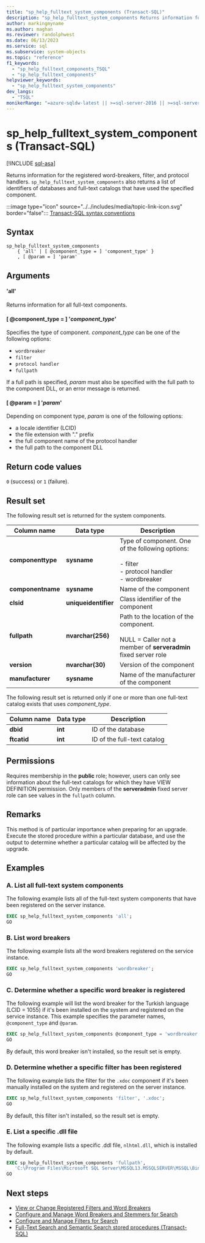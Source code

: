 ```yaml
---
title: "sp_help_fulltext_system_components (Transact-SQL)"
description: "sp_help_fulltext_system_components Returns information for the registered word-breakers, filter, and protocol handlers."
author: markingmyname
ms.author: maghan
ms.reviewer: randolphwest
ms.date: 06/13/2023
ms.service: sql
ms.subservice: system-objects
ms.topic: "reference"
f1_keywords:
  - "sp_help_fulltext_components_TSQL"
  - "sp_help_fulltext_components"
helpviewer_keywords:
  - "sp_help_fulltext_system_components"
dev_langs:
  - "TSQL"
monikerRange: "=azure-sqldw-latest || >=sql-server-2016 || >=sql-server-linux-2017 || =azuresqldb-mi-current"
---
```

# sp_help_fulltext_system_components (Transact-SQL)

[!INCLUDE [sql-asa](../../includes/applies-to-version/sql-asa.md)]

Returns information for the registered word-breakers, filter, and protocol handlers. `sp_help_fulltext_system_components` also returns a list of identifiers of databases and full-text catalogs that have used the specified component.

:::image type="icon" source="../../includes/media/topic-link-icon.svg" border="false"::: [Transact-SQL syntax conventions](../../t-sql/language-elements/transact-sql-syntax-conventions-transact-sql.md)

## Syntax

```syntaxsql
sp_help_fulltext_system_components
    { 'all' | [ @component_type = ] 'component_type' }
    , [ @param = ] 'param'
```

## Arguments

#### 'all'

Returns information for all full-text components.

#### [ @component_type = ] '*component_type*'

Specifies the type of component. *component_type* can be one of the following options:

- `wordbreaker`
- `filter`
- `protocol handler`
- `fullpath`

If a full path is specified, *param* must also be specified with the full path to the component DLL, or an error message is returned.

#### [ @param = ] '*param*'

Depending on component type, *param* is one of the following options:

- a locale identifier (LCID)
- the file extension with "." prefix
- the full component name of the protocol handler
- the full path to the component DLL

## Return code values

`0` (success) or `1` (failure).

## Result set

The following result set is returned for the system components.

| Column name | Data type | Description |
| --- | --- | --- |
| **componenttype** | **sysname** | Type of component. One of the following options:<br /><br />- filter<br />- protocol handler<br />- wordbreaker |
| **componentname** | **sysname** | Name of the component |
| **clsid** | **uniqueidentifier** | Class identifier of the component |
| **fullpath** | **nvarchar(256)** | Path to the location of the component.<br /><br />NULL = Caller not a member of **serveradmin** fixed server role |
| **version** | **nvarchar(30)** | Version of the component |
| **manufacturer** | **sysname** | Name of the manufacturer of the component |

The following result set is returned only if one or more than one full-text catalog exists that uses *component_type*.

| Column name | Data type | Description |
| --- | --- | --- |
| **dbid** | **int** | ID of the database |
| **ftcatid** | **int** | ID of the full-text catalog |

## Permissions

Requires membership in the **public** role; however, users can only see information about the full-text catalogs for which they have VIEW DEFINITION permission. Only members of the **serveradmin** fixed server role can see values in the `fullpath` column.

## Remarks

This method is of particular importance when preparing for an upgrade. Execute the stored procedure within a particular database, and use the output to determine whether a particular catalog will be affected by the upgrade.

## Examples

### A. List all full-text system components

The following example lists all of the full-text system components that have been registered on the server instance.

```sql
EXEC sp_help_fulltext_system_components 'all';
GO
```

### B. List word breakers

The following example lists all the word breakers registered on the service instance.

```sql
EXEC sp_help_fulltext_system_components 'wordbreaker';
GO
```

### C. Determine whether a specific word breaker is registered

The following example will list the word breaker for the Turkish language (LCID = 1055) if it's been installed on the system and registered on the service instance. This example specifies the parameter names, `@component_type` and `@param`.

```sql
EXEC sp_help_fulltext_system_components @component_type = 'wordbreaker', @param = 1055;
GO
```

By default, this word breaker isn't installed, so the result set is empty.

### D. Determine whether a specific filter has been registered

The following example lists the filter for the `.xdoc` component if it's been manually installed on the system and registered on the server instance.

```sql
EXEC sp_help_fulltext_system_components 'filter', '.xdoc';
GO
```

By default, this filter isn't installed, so the result set is empty.

### E. List a specific .dll file

The following example lists a specific .ddl file, `nlhtml.dll`, which is installed by default.

```sql
EXEC sp_help_fulltext_system_components 'fullpath',
   'C:\Program Files\Microsoft SQL Server\MSSQL13.MSSQLSERVER\MSSQL\Binn\nlhtml.dll';
GO
```

## Next steps

- [View or Change Registered Filters and Word Breakers](../search/view-or-change-registered-filters-and-word-breakers.md)
- [Configure and Manage Word Breakers and Stemmers for Search](../search/configure-and-manage-word-breakers-and-stemmers-for-search.md)
- [Configure and Manage Filters for Search](../search/configure-and-manage-filters-for-search.md)
- [Full-Text Search and Semantic Search stored procedures (Transact-SQL)](full-text-search-and-semantic-search-stored-procedures-transact-sql.md)
